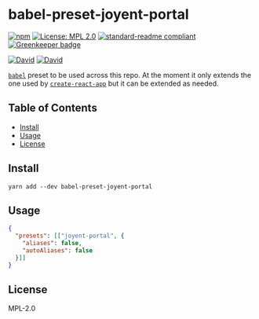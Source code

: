# babel-preset-joyent-portal

[![npm](https://img.shields.io/npm/v/babel-preset-joyent-portal.svg?style=flat-square)](https://www.npmjs.com/package/babel-preset-joyent-portal)
[![License: MPL 2.0](https://img.shields.io/badge/License-MPL%202.0-brightgreen.svg?style=flat-square)](https://opensource.org/licenses/MPL-2.0)
[![standard-readme compliant](https://img.shields.io/badge/standard--readme-OK-green.svg?style=flat-square)](https://github.com/RichardLitt/standard-readme)
[![Greenkeeper badge](https://img.shields.io/badge/greenkeeper-enabled-brightgreen.svg?style=flat-square)](https://greenkeeper.io/)

[![David](https://img.shields.io/david/yldio/babel-preset-joyent-portal.svg?style=flat-square)](https://david-dm.org/yldio/babel-preset-joyent-portal)
[![David](https://img.shields.io/david/dev/yldio/babel-preset-joyent-portal.svg?style=flat-square)](https://david-dm.org/yldio/babel-preset-joyent-portal?type=dev)

[`babel`](http://github.com/babel/babel) preset to be used across this repo. At the moment it only extends the one used by [`create-react-app`](https://github.com/facebookincubator/create-react-app/tree/master/packages/babel-preset-react-app) but it can be extended as needed.

## Table of Contents

- [Install](#install)
- [Usage](#usage)
- [License](#license)

## Install

```
yarn add --dev babel-preset-joyent-portal
```

## Usage

```json
{
  "presets": [["joyent-portal", {
    "aliases": false,
    "autoAliases": false
  }]]
}
```

## License

MPL-2.0
